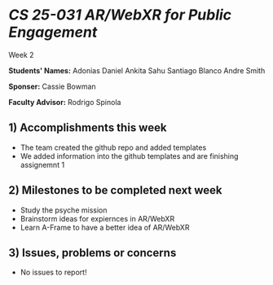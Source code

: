 # *CS 25-031 AR/WebXR for Public Engagement*

Week 2

**Students' Names:**
Adonias Daniel
Ankita Sahu
Santiago Blanco 
Andre Smith 

**Sponser:**
Cassie Bowman

**Faculty Advisor:**
Rodrigo Spinola

## 1) Accomplishments this week ##
   - The team created the github repo and added templates
   - We added information into the github templates and are finishing assignemnt 1

## 2) Milestones to be completed next week ##
   - Study the psyche mission
   - Brainstorm ideas for expiernces in AR/WebXR
   - Learn A-Frame to have a better idea of AR/WebXR

## 3) Issues, problems or concerns ##
   - No issues to report!
   

